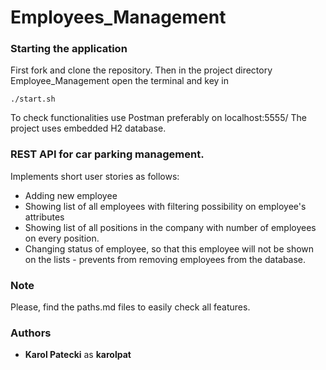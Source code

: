 # Employees_Management


### Starting the application

First fork and clone the repository. Then in the project directory Employee_Management open the terminal and key in

```
./start.sh
```

To check functionalities use Postman preferably on localhost:5555/
The project uses embedded H2 database.

### REST API for car parking management. 

Implements short user stories as follows:

* Adding new employee
* Showing list of all employees with filtering possibility on employee's attributes
* Showing list of all positions in the company with number of employees on every position.
* Changing status of employee, so that this employee will not be shown on the lists - prevents from removing employees from the database.

### Note

Please, find the paths.md files to easily check all features.

### Authors

* **Karol Patecki** as **karolpat** 

